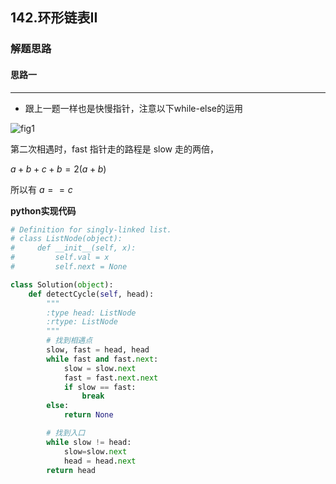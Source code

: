 ## 142.环形链表II

### 解题思路
#### 思路一
****
- 跟上一题一样也是快慢指针，注意以下while-else的运用

![fig1](https://assets.leetcode-cn.com/solution-static/142/142_fig1.png)

第二次相遇时，fast 指针走的路程是 slow 走的两倍，

$a+b+c+b = 2(a+b)$

所以有 $a==c$



**python实现代码**

```python
# Definition for singly-linked list.
# class ListNode(object):
#     def __init__(self, x):
#         self.val = x
#         self.next = None

class Solution(object):
    def detectCycle(self, head):
        """
        :type head: ListNode
        :rtype: ListNode
        """
        # 找到相遇点
        slow, fast = head, head
        while fast and fast.next:
            slow = slow.next
            fast = fast.next.next
            if slow == fast:
                break
        else:
            return None

        # 找到入口
        while slow != head:
            slow=slow.next
            head = head.next
        return head
```

